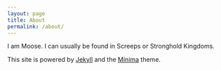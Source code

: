 ```yaml
---
layout: page
title: About
permalink: /about/
---
```


I am Moose. I can usually be found in Screeps or Stronghold Kingdoms.

This site is powered by [Jekyll](https://github.com/jekyll/jekyll) and the [Minima](https://github.com/jekyll/minima) theme.


